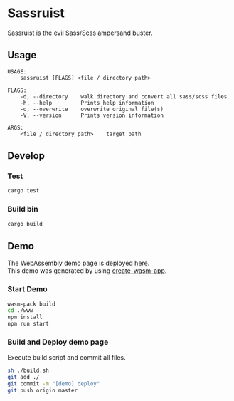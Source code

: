 # Sassruist
Sassruist is the evil Sass/Scss ampersand buster.

## Usage
```
USAGE:
    sassruist [FLAGS] <file / directory path>

FLAGS:
    -d, --directory    walk directory and convert all sass/scss files
    -h, --help         Prints help information
    -o, --overwrite    overwrite original file(s)
    -V, --version      Prints version information

ARGS:
    <file / directory path>    target path
```

## Develop
### Test
```sh
cargo test
```

### Build bin
```sh
cargo build
```

## Demo
The WebAssembly demo page is deployed [here](https://determined-wescoff-282115.netlify.com/).  
This demo was generated by using [create-wasm-app](https://github.com/rustwasm/create-wasm-app).

### Start Demo
```sh
wasm-pack build
cd ./www
npm install
npm run start
```

### Build and Deploy demo page
Execute build script and commit all files.
```sh
sh ./build.sh
git add ./
git commit -m "[demo] deploy"
git push origin master
```
